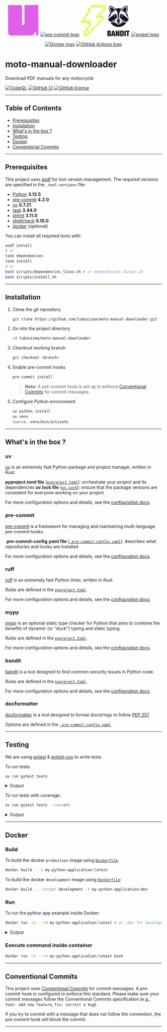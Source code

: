 <p align="center">
  <a href="https://github.com/astral-sh/uv" target="blank"><img src="https://github.com/astral-sh/uv/blob/8674968a17e5f2ee0dda01d17aaf609f162939ca/docs/assets/logo-letter.svg" height="100" alt="uv logo" /></a>
  <a href="https://pre-commit.com/" target="blank"><img src="https://pre-commit.com/logo.svg" height="100" alt="pre-commit logo" /></a>
  <a href="https://github.com/astral-sh/ruff" target="blank"><img src="https://raw.githubusercontent.com/astral-sh/ruff/8c20f14e62ddaf7b6d62674f300f5d19cbdc5acb/docs/assets/bolt.svg" height="100" alt="ruff logo" style="background-color: #ef5552" /></a>
  <a href="https://bandit.readthedocs.io/" target="blank"><img src="https://raw.githubusercontent.com/pycqa/bandit/main/logo/logo.svg" height="100" alt="bandit logo" /></a>
  <a href="https://docs.pytest.org/" target="blank"><img src="https://raw.githubusercontent.com/pytest-dev/pytest/main/doc/en/img/pytest_logo_curves.svg" height="100" alt="pytest logo" /></a>
</p>

<p align="center">
  <a href="https://docs.docker.com/" target="blank"><img src="https://www.docker.com/wp-content/uploads/2022/03/Moby-logo.png" height="60" alt="Docker logo" /></a>
  <a href="https://github.com/features/actions" target="blank"><img src="https://avatars.githubusercontent.com/u/44036562" height="60" alt="GitHub Actions logo" /></a>
</p>

# moto-manual-downloader

Download PDF manuals for any motorcycle

[![CodeQL](https://github.com/luboszima/moto-manual-downloader/workflows/codeql/badge.svg)](https://github.com/luboszima/moto-manual-downloader/actions/workflows/codeql.yml)
[![GitHub CI](https://github.com/luboszima/moto-manual-downloader/workflows/ci/badge.svg)](https://github.com/luboszima/moto-manual-downloader/actions/workflows/ci.yml)
[![GitHub license](https://img.shields.io/github/license/luboszima/moto-manual-downloader)](https://github.com/luboszima/moto-manual-downloader)

---

## Table of Contents

- [Prerequisites](#prerequisites)
- [Installation](#installation)
- [What's in the box ?](#whats-in-the-box-)
- [Testing](#testing)
- [Docker](#docker)
- [Conventional Commits](#conventional-commits)

---

## Prerequisites

This project uses [asdf](https://asdf-vm.com/) for tool version management. The required versions are specified in the `.tool-versions` file:

- [Python](https://www.python.org/downloads/) **3.13.5**
- [pre-commit](https://pre-commit.com/#install) **4.2.0**
- [uv](https://docs.astral.sh/uv/getting-started/installation/) **0.7.21**
- [task](https://taskfile.dev/) **3.44.0**
- [shfmt](https://github.com/mvdan/sh) **3.11.0**
- [shellcheck](https://www.shellcheck.net/) **0.10.0**
- [docker](https://docs.docker.com/get-docker/) (_optional_)

You can install all required tools with:

```bash
asdf install
# or
task dependencies
task install
# or
bash scripts/dependencies_linux.sh # or dependencies_darwin.sh
bash scripts/install.sh
```

---

## Installation

1. Clone the git repository

   ```bash
   git clone https://github.com/luboszima/moto-manual-downloader.git
   ```

2. Go into the project directory

   ```bash
   cd luboszima/moto-manual-downloader
   ```

3. Checkout working branch

   ```bash
   git checkout <branch>
   ```

4. Enable pre-commit hooks

   ```bash
   pre-commit install
   ```

   > **Note:** A pre-commit hook is set up to enforce [Conventional Commits](https://www.conventionalcommits.org/) for commit messages.

5. Configure Python environment

   ```bash
   uv python install
   uv venv
   source .venv/bin/activate
   ```

---

## What's in the box ?

### uv

[uv](https://github.com/astral-sh/uv) is an extremely fast Python package and project manager, written in Rust.

**pyproject.toml file** ([`pyproject.toml`](pyproject.toml)): orchestrate your project and its dependencies
**uv.lock file** ([`uv.lock`](uv.lock)): ensure that the package versions are consistent for everyone
working on your project

For more configuration options and details, see the [configuration docs](https://docs.astral.sh/uv/).

### pre-commit

[pre-commit](https://pre-commit.com/) is a framework for managing and maintaining multi-language pre-commit hooks.

**.pre-commit-config.yaml file** ([`.pre-commit-config.yaml`](.pre-commit-config.yaml)): describes what repositories and
hooks are installed

For more configuration options and details, see the [configuration docs](https://pre-commit.com/).

### ruff

[ruff](https://github.com/astral-sh/ruff) is an extremely fast Python linter, written in Rust.

Rules are defined in the [`pyproject.toml`](pyproject.toml).

For more configuration options and details, see the [configuration docs](https://github.com/astral-sh/ruff#configuration).

### mypy

[mypy](http://mypy-lang.org/) is an optional static type checker for Python that aims to combine the benefits of
dynamic (or "duck") typing and static typing.

Rules are defined in the [`pyproject.toml`](pyproject.toml).

For more configuration options and details, see the [configuration docs](https://mypy.readthedocs.io/).

### bandit

[bandit](https://bandit.readthedocs.io/) is a tool designed to find common security issues in Python code.

Rules are defined in the [`pyproject.toml`](pyproject.toml).

For more configuration options and details, see the [configuration docs](https://bandit.readthedocs.io/).

### docformatter

[docformatter](https://github.com/PyCQA/docformatter) is a tool designed to format docstrings to
follow [PEP 257](https://peps.python.org/pep-0257/).

Options are defined in the [`.pre-commit-config.yaml`](.pre-commit-config.yaml).

---

## Testing

We are using [pytest](https://docs.pytest.org/) & [pytest-cov](https://github.com/pytest-dev/pytest-cov) to write tests.

To run tests:

```bash
uv run pytest tests
```

<details>

<summary>Output</summary>

```text
collected 1 item

tests/test_python_boilerplate.py::test_hello_world PASSED
```

</details>

To run tests with coverage:

```bash
uv run pytest tests --cov=src
```

<details>

<summary>Output</summary>

```text
collected 1 item

tests/test_python_boilerplate.py::test_hello_world PASSED

---------- coverage: platform linux, python 3.13.5-final-0 -----------
Name                                 Stmts   Miss  Cover
--------------------------------------------------------
src/python_boilerplate/__init__.py       1      0   100%
src/python_boilerplate/main.py           6      2    67%
--------------------------------------------------------
TOTAL                                    7      2    71%
```

</details>

---

## Docker

### Build

To build the docker `production` image using [`Dockerfile`](Dockerfile):

```bash
docker build . -t my-python-application:latest
```

To build the docker `development` image using [`Dockerfile`](Dockerfile):

```bash
docker build . --target development -t my-python-application:dev
```

### Run

To run the python app example inside Docker:

```bash
docker run -it --rm my-python-application:latest # or :dev for development
```

<details>

<summary>Output</summary>

```text
Hello World
```

</details>

### Execute command inside container

```bash
docker run -it --rm my-python-application:latest bash
```

---

## Conventional Commits

This project uses [Conventional Commits](https://www.conventionalcommits.org/) for commit messages. A pre-commit hook is configured to enforce this standard. Please make sure your commit messages follow the Conventional Commits specification (e.g., `feat: add new feature`, `fix: correct a bug`).

If you try to commit with a message that does not follow the convention, the pre-commit hook will block the commit.

---
